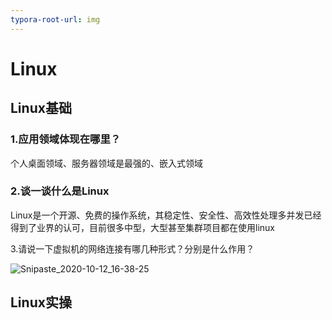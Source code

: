 ```yaml
---
typora-root-url: img
---
```


# Linux

## Linux基础

### 1.应用领域体现在哪里？

个人桌面领域、服务器领域是最强的、嵌入式领域

### 2.谈一谈什么是Linux

Linux是一个开源、免费的操作系统，其稳定性、安全性、高效性处理多并发已经得到了业界的认可，目前很多中型，大型甚至集群项目都在使用linux

3.请说一下虚拟机的网络连接有哪几种形式？分别是什么作用？

![Snipaste_2020-10-12_16-38-25](/Snipaste_2020-10-12_16-38-25.png)

## Linux实操

